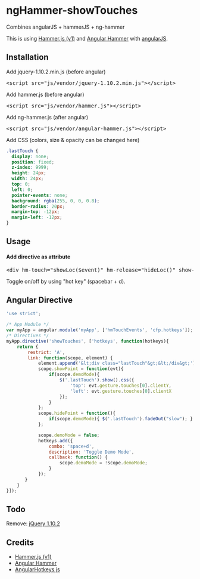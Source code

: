 # ngHammer-showTouches

Combines angularJS + hammerJS + ng-hammer

This is using <a href="https://github.com/hammerjs/hammer.js/wiki/Getting-Started" target="_blank">Hammer.js (v1)</a> and <a href="https://github.com/monospaced/angular-hammer" target="_blank">Angular Hammer</a> with <a href="https://angularjs.org/" target="_blank">angularJS</a>.

## Installation

Add jquery-1.10.2.min.js (before angular)
<pre class="prettyprint linenums">
&lt;script src="js/vendor/jquery-1.10.2.min.js"&gt;&lt;/script&gt;
</pre>

Add hammer.js (before angular)
<pre class="prettyprint linenums">
&lt;script src="js/vendor/hammer.js"&gt;&lt;/script&gt;
</pre>

Add ng-hammer.js (after angular)
<pre class="prettyprint linenums">
&lt;script src="js/vendor/angular-hammer.js"&gt;&lt;/script&gt;
</pre>

Add CSS (colors, size &amp; opacity can be changed here)

``` css
.lastTouch {
  display: none;
  position: fixed;
  z-index: 9999;
  height: 24px;
  width: 24px;
  top: 0;
  left: 0;
  pointer-events: none;
  background: rgba(255, 0, 0, 0.8);
  border-radius: 20px;
  margin-top: -12px;
  margin-left: -12px;
}
```

## Usage

<h4>Add directive as attribute</h4>
<pre class="prettyprint linenums">
&lt;div hm-touch="showLoc($event)" hm-release="hideLoc()" show-touches&gt;
</pre>

Toggle on/off by using "hot key" (spacebar + d).

## Angular Directive

```javascript
'use strict';

/* App Module */
var myApp = angular.module('myApp', ['hmTouchEvents', 'cfp.hotkeys']);
/* Directives */
myApp.directive('showTouches', ['hotkeys', function(hotkeys){
	return {
		restrict: 'A',
		link: function(scope, element) {
			element.append('&lt;div class="lastTouch"&gt;&lt;/div&gt;');
			scope.showPoint = function(evt){
				if(scope.demoMode){
					$('.lastTouch').show().css({
						'top': evt.gesture.touches[0].clientY,
						'left': evt.gesture.touches[0].clientX
					});
				}
			};
			scope.hidePoint = function(){
				if(scope.demoMode){ $('.lastTouch').fadeOut("slow"); }
			};

			scope.demoMode = false;
			hotkeys.add({
				combo: 'space+d',
				description: 'Toggle Demo Mode',
				callback: function() {
					scope.demoMode = !scope.demoMode;
				}
			});
	   }
	}
}]);
```

## Todo
Remove: <a href="http://jquery.com/" target="_blank">jQuery 1.10.2</a>

## Credits
<ul>
<li><a href="https://github.com/hammerjs/hammer.js/wiki/Getting-Started" target="_blank">Hammer.js (v1)</a></li>
<li><a href="http://monospaced.github.io/angular-hammer/" target="_blank">Angular Hammer</a></li>
<li><a href="http://chieffancypants.github.io/angular-hotkeys/" target="_blank">AngularHotkeys.js</a></li>
</ul>
